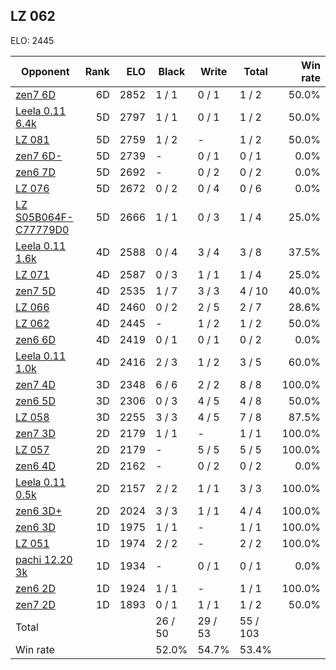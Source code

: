 ## LZ 062 ##

ELO: 2445

Opponent | Rank | ELO | Black | Write | Total | Win rate
---------|-----:|----:|-------|-------|-------|-------:
[zen7 6D](zen7%206D.md) | 6D | 2852 | 1 / 1 | 0 / 1 | 1 / 2 | 50.0%
[Leela 0.11 6.4k](Leela%200.11%206.4k.md) | 5D | 2797 | 1 / 1 | 0 / 1 | 1 / 2 | 50.0%
[LZ 081](LZ%20081.md) | 5D | 2759 | 1 / 2 | - | 1 / 2 | 50.0%
[zen7 6D-](zen7%206D-.md) | 5D | 2739 | - | 0 / 1 | 0 / 1 | 0.0%
[zen6 7D](zen6%207D.md) | 5D | 2692 | - | 0 / 2 | 0 / 2 | 0.0%
[LZ 076](LZ%20076.md) | 5D | 2672 | 0 / 2 | 0 / 4 | 0 / 6 | 0.0%
[LZ S05B064F-C77779D0](LZ%20S05B064F-C77779D0.md) | 5D | 2666 | 1 / 1 | 0 / 3 | 1 / 4 | 25.0%
[Leela 0.11 1.6k](Leela%200.11%201.6k.md) | 4D | 2588 | 0 / 4 | 3 / 4 | 3 / 8 | 37.5%
[LZ 071](LZ%20071.md) | 4D | 2587 | 0 / 3 | 1 / 1 | 1 / 4 | 25.0%
[zen7 5D](zen7%205D.md) | 4D | 2535 | 1 / 7 | 3 / 3 | 4 / 10 | 40.0%
[LZ 066](LZ%20066.md) | 4D | 2460 | 0 / 2 | 2 / 5 | 2 / 7 | 28.6%
[LZ 062](LZ%20062.md) | 4D | 2445 | - | 1 / 2 | 1 / 2 | 50.0%
[zen6 6D](zen6%206D.md) | 4D | 2419 | 0 / 1 | 0 / 1 | 0 / 2 | 0.0%
[Leela 0.11 1.0k](Leela%200.11%201.0k.md) | 4D | 2416 | 2 / 3 | 1 / 2 | 3 / 5 | 60.0%
[zen7 4D](zen7%204D.md) | 3D | 2348 | 6 / 6 | 2 / 2 | 8 / 8 | 100.0%
[zen6 5D](zen6%205D.md) | 3D | 2306 | 0 / 3 | 4 / 5 | 4 / 8 | 50.0%
[LZ 058](LZ%20058.md) | 3D | 2255 | 3 / 3 | 4 / 5 | 7 / 8 | 87.5%
[zen7 3D](zen7%203D.md) | 2D | 2179 | 1 / 1 | - | 1 / 1 | 100.0%
[LZ 057](LZ%20057.md) | 2D | 2179 | - | 5 / 5 | 5 / 5 | 100.0%
[zen6 4D](zen6%204D.md) | 2D | 2162 | - | 0 / 2 | 0 / 2 | 0.0%
[Leela 0.11 0.5k](Leela%200.11%200.5k.md) | 2D | 2157 | 2 / 2 | 1 / 1 | 3 / 3 | 100.0%
[zen6 3D+](zen6%203D+.md) | 2D | 2024 | 3 / 3 | 1 / 1 | 4 / 4 | 100.0%
[zen6 3D](zen6%203D.md) | 1D | 1975 | 1 / 1 | - | 1 / 1 | 100.0%
[LZ 051](LZ%20051.md) | 1D | 1974 | 2 / 2 | - | 2 / 2 | 100.0%
[pachi 12.20 3k](pachi%2012.20%203k.md) | 1D | 1934 | - | 0 / 1 | 0 / 1 | 0.0%
[zen6 2D](zen6%202D.md) | 1D | 1924 | 1 / 1 | - | 1 / 1 | 100.0%
[zen7 2D](zen7%202D.md) | 1D | 1893 | 0 / 1 | 1 / 1 | 1 / 2 | 50.0%
Total | | | 26 / 50 | 29 / 53 | 55 / 103 | 
Win rate| | | 52.0% | 54.7% | 53.4% | 
